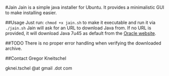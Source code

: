 #Jain
Jain is a simple java installer for Ubuntu. It provides a minimalistic GUI to
make installing easier.

##Usage
Just run:
    `chmod +x jain.sh`
to make it executable and run it via
    `./jain.sh`
Jain will ask for an URL to download Java from.
If no URL is provided, it will download Java 7u45 as default from the [Oracle website](http://www.oracle.com/technetwork/java/javase/downloads/jdk7-downloads-1880260.html).

##TODO
There is no proper error handling when verifying the downloaded archive.

##Contact
Gregor Kneitschel

gknei.tschel @at gmail .dot com
